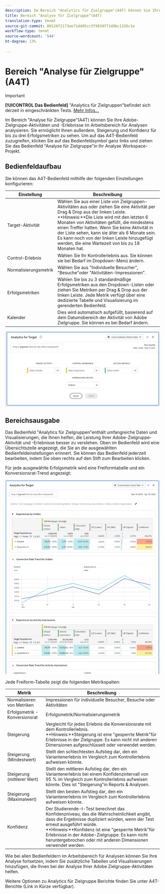 ```yaml
---
description: Im Bereich "Analytics für Zielgruppe"(A4T) können Sie Ihre Adobe-Zielgruppe-Aktivitäten und -Erlebnisse im Arbeitsbereich für Analysen analysieren.
title: Bereich "Analyse für Zielgruppe"(A4T)
translation-type: tm+mt
source-git-commit: 80126f2173ae71dd45cc3f983df7149bc1326c1e
workflow-type: tm+mt
source-wordcount: '544'
ht-degree: 13%

---
```



# Bereich &quot;Analyse für Zielgruppe&quot;(A4T)

>[!IMPORTANT]
>
>**[!UICONTROL Das Bedienfeld]** &quot;Analytics für Zielgruppen&quot;befindet sich derzeit in eingeschränkten Tests. [Mehr Infos...](https://docs.adobe.com/content/help/en/analytics/landing/an-releases.html)

Im Bereich &quot;Analyse für Zielgruppe&quot;(A4T) können Sie Ihre Adobe-Zielgruppe-Aktivitäten und -Erlebnisse im Arbeitsbereich für Analysen analysieren. Sie ermöglicht Ihnen außerdem, Steigerung und Konfidenz für bis zu drei Erfolgsmetriken zu sehen. Um auf das A4T-Bedienfeld zuzugreifen, klicken Sie auf das Bedienfeldsymbol ganz links und ziehen Sie das Bedienfeld &quot;Analyse für Zielgruppe&quot;in Ihr Analyse Workspace-Projekt.

## Bedienfeldaufbau

Sie können das A4T-Bedienfeld mithilfe der folgenden Einstellungen konfigurieren:

| Einstellung | Beschreibung |
|---|---|
| Target-Aktivität | Wählen Sie aus einer Liste von Zielgruppen-Aktivitäten aus oder ziehen Sie eine Aktivität per Drag &amp; Drop aus der linken Leiste.<br>**Hinweis:**Die Liste wird mit den letzten 6 Monaten von Aktivitäten gefüllt, die mindestens einen Treffer hatten. Wenn Sie keine Aktivität in der Liste sehen, kann sie älter als 6 Monate sein. Es kann noch von der linken Leiste hinzugefügt werden, die eine Wartezeit von bis zu 18 Monaten hat. |
| Control-Erlebnis | Wählen Sie Ihr Kontrollerlebnis aus. Sie können sie bei Bedarf im Dropdown-Menü ändern. |
| Normalisierungsmetrik | Wählen Sie aus &quot;Individuelle Besucher&quot;, &quot;Besuche&quot;oder &quot;Aktivitäten-Impressionen&quot;. |
| Erfolgsmetriken | Wählen Sie bis zu 3 standardmäßige Erfolgsmetriken aus den Dropdown-Listen oder ziehen Sie Metriken per Drag &amp; Drop aus der linken Leiste. Jede Metrik verfügt über eine dedizierte Tabelle und Visualisierung im gerenderten Bedienfeld. |
| Kalender | Dies wird automatisch aufgefüllt, basierend auf dem Datumsbereich der Aktivität von Adobe Zielgruppe. Sie können es bei Bedarf ändern. |

![](assets/a4t-panel-builder.png)

## Bereichsausgabe

Das Bedienfeld &quot;Analytics für Zielgruppen&quot;enthält umfangreiche Daten und Visualisierungen, die Ihnen helfen, die Leistung Ihrer Adobe-Zielgruppe-Aktivität und -Erlebnisse besser zu verstehen. Oben im Bedienfeld wird eine Übersichtszeile angezeigt, die Sie an die ausgewählten Bedienfeldeinstellungen erinnert. Sie können das Bedienfeld jederzeit bearbeiten, indem Sie oben rechts auf den Stift zum Bearbeiten klicken.

Für jede ausgewählte Erfolgsmetrik wird eine Freiformtabelle und ein Konversionsrat-Trend angezeigt:

![](assets/a4t-rendered.png)

Jede Freiform-Tabelle zeigt die folgenden Metrikspalten:

| Metrik | Beschreibung |
|---|---|
| Normalisieren von Metriken | Impressionen für individuelle Besucher, Besuche oder Aktivitäten |
| Erfolgsmetrik - Konversionsrat | Erfolgsmetrik/Normalisierungsmetrik |
| Steigerung | Vergleicht für jedes Erlebnis die Konversionsrate mit dem Kontrollerlebnis.<br>**Hinweis:**Steigerung ist eine &quot;gesperrte Metrik&quot;für Erlebnisse in der Zielgruppe. Es kann nicht mit anderen Dimensionen aufgeschlüsselt oder verwendet werden. |
| Steigerung (Mindestwert) | Stellt den schlechtesten Aufstieg dar, den ein Variantenerlebnis im Vergleich zum Kontrollerlebnis aufweisen könnte. |
| Steigerung (mittlerer Wert) | Stellt den mittleren Aufstieg dar, den ein Variantenerlebnis bei einem Konfidenzintervall von 95 % im Vergleich zum Kontrollerlebnis aufweisen könnte. Dies ist &quot;Steigerung&quot;in Reports &amp; Analysen. |
| Steigerung (Maximalwert) | Stellt den besten Aufstieg dar, den ein Variantenerlebnis im Vergleich zum Kontrollerlebnis aufweisen könnte. |
| Konfidenz | Der Studierende-t-Test berechnet das Konfidenzniveau, das die Wahrscheinlichkeit angibt, dass die Ergebnisse dupliziert würden, wenn der Test erneut ausgeführt würde.<br>**Hinweis:**Konfidenz ist eine &quot;gesperrte Metrik&quot;für Erlebnisse in der Adobe-Zielgruppe. Es kann nicht heruntergebrochen oder mit anderen Dimensionen verwendet werden. |

Wie bei allen Bedienfeldern im Arbeitsbereich für Analysen können Sie Ihre Analyse fortsetzen, indem Sie zusätzliche Tabellen und Visualisierungen hinzufügen, die Ihnen bei der Analyse Ihrer Adobe Zielgruppe-Aktivitäten helfen.

Weitere Optionen zu Analytics für Zielgruppe Berichte finden Sie unter A4T-Berichte (Link in Kürze verfügbar).